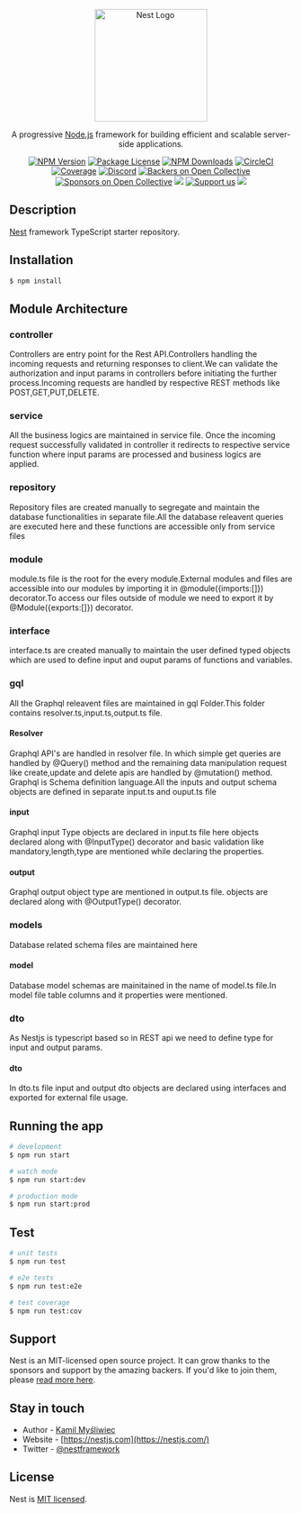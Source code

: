 <p align="center">
  <a href="http://nestjs.com/" target="blank"><img src="https://nestjs.com/img/logo-small.svg" width="200" alt="Nest Logo" /></a>
</p>

[circleci-image]: https://img.shields.io/circleci/build/github/nestjs/nest/master?token=abc123def456
[circleci-url]: https://circleci.com/gh/nestjs/nest

  <p align="center">A progressive <a href="http://nodejs.org" target="_blank">Node.js</a> framework for building efficient and scalable server-side applications.</p>
    <p align="center">
<a href="https://www.npmjs.com/~nestjscore" target="_blank"><img src="https://img.shields.io/npm/v/@nestjs/core.svg" alt="NPM Version" /></a>
<a href="https://www.npmjs.com/~nestjscore" target="_blank"><img src="https://img.shields.io/npm/l/@nestjs/core.svg" alt="Package License" /></a>
<a href="https://www.npmjs.com/~nestjscore" target="_blank"><img src="https://img.shields.io/npm/dm/@nestjs/common.svg" alt="NPM Downloads" /></a>
<a href="https://circleci.com/gh/nestjs/nest" target="_blank"><img src="https://img.shields.io/circleci/build/github/nestjs/nest/master" alt="CircleCI" /></a>
<a href="https://coveralls.io/github/nestjs/nest?branch=master" target="_blank"><img src="https://coveralls.io/repos/github/nestjs/nest/badge.svg?branch=master#9" alt="Coverage" /></a>
<a href="https://discord.gg/G7Qnnhy" target="_blank"><img src="https://img.shields.io/badge/discord-online-brightgreen.svg" alt="Discord"/></a>
<a href="https://opencollective.com/nest#backer" target="_blank"><img src="https://opencollective.com/nest/backers/badge.svg" alt="Backers on Open Collective" /></a>
<a href="https://opencollective.com/nest#sponsor" target="_blank"><img src="https://opencollective.com/nest/sponsors/badge.svg" alt="Sponsors on Open Collective" /></a>
  <a href="https://paypal.me/kamilmysliwiec" target="_blank"><img src="https://img.shields.io/badge/Donate-PayPal-ff3f59.svg"/></a>
    <a href="https://opencollective.com/nest#sponsor"  target="_blank"><img src="https://img.shields.io/badge/Support%20us-Open%20Collective-41B883.svg" alt="Support us"></a>
  <a href="https://twitter.com/nestframework" target="_blank"><img src="https://img.shields.io/twitter/follow/nestframework.svg?style=social&label=Follow"></a>
</p>
  <!--[![Backers on Open Collective](https://opencollective.com/nest/backers/badge.svg)](https://opencollective.com/nest#backer)
  [![Sponsors on Open Collective](https://opencollective.com/nest/sponsors/badge.svg)](https://opencollective.com/nest#sponsor)-->

## Description

[Nest](https://github.com/nestjs/nest) framework TypeScript starter repository.

## Installation

```bash
$ npm install
```
## Module Architecture
### controller
Controllers are entry point for the Rest API.Controllers handling the incoming requests and returning responses to client.We can validate the authorization and input params in controllers before initiating the further process.Incoming requests are handled by respective REST methods like POST,GET,PUT,DELETE.

### service
All the business logics are maintained in service file. Once the incoming request successfully validated in controller it redirects to respective service function where input params are processed and business logics are applied.

### repository
Repository files are created manually to segregate and maintain the database functionalities in separate file.All the database releavent queries are executed here and these functions are accessible only from service files

### module
module.ts file is the root for the every module.External modules and files are accessible into our modules by importing it in @module({imports:[]}) decorator.To access our files outside of module we need to export it by @Module({exports:[]}) decorator.

### interface
interface.ts are created manually to maintain the user defined typed objects which are used to define input and ouput params of functions and variables.

### gql
 All the Graphql releavent files are maintained in gql Folder.This folder contains resolver.ts,input.ts,output.ts file.
 
#### Resolver
Graphql API's are handled in resolver file. In which simple get queries are handled by @Query() method and the remaining data manipulation request like create,update and delete apis are handled by @mutation() method. Graphql is Schema definition language.All the inputs and output schema objects are defined in separate input.ts and ouput.ts file

#### input
Graphql input Type objects are declared in input.ts file here objects declared along with @InputType() decorator and basic validation like mandatory,length,type are mentioned while declaring the properties. 

#### output
Graphql output object type are mentioned in output.ts file. objects are declared along with @OutputType() decorator.

### models
  Database related schema files are maintained here

#### model
 Database model schemas are mainitained in the name of model.ts file.In model file table columns and it properties were mentioned.

### dto 
As Nestjs is typescript based so in REST api we need to define type for input and output params.

#### dto
In dto.ts file input and output dto objects are declared using interfaces and exported for external file usage.






  





## Running the app

```bash
# development
$ npm run start

# watch mode
$ npm run start:dev

# production mode
$ npm run start:prod
```

## Test

```bash
# unit tests
$ npm run test

# e2e tests
$ npm run test:e2e

# test coverage
$ npm run test:cov
```

## Support

Nest is an MIT-licensed open source project. It can grow thanks to the sponsors and support by the amazing backers. If you'd like to join them, please [read more here](https://docs.nestjs.com/support).

## Stay in touch

- Author - [Kamil Myśliwiec](https://kamilmysliwiec.com)
- Website - [https://nestjs.com](https://nestjs.com/)
- Twitter - [@nestframework](https://twitter.com/nestframework)

## License

Nest is [MIT licensed](LICENSE).

